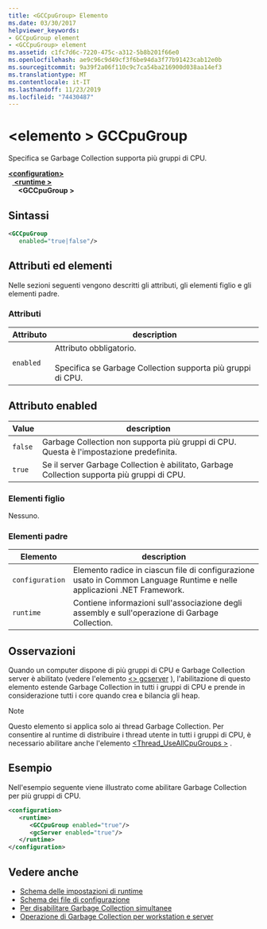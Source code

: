 ```yaml
---
title: <GCCpuGroup> Elemento
ms.date: 03/30/2017
helpviewer_keywords:
- GCCpuGroup element
- <GCCpuGroup> element
ms.assetid: c1fc7d6c-7220-475c-a312-5b8b201f66e0
ms.openlocfilehash: ae9c96c9d49cf3f6be94da3f77b91423cab12e0b
ms.sourcegitcommit: 9a39f2a06f110c9c7ca54ba216900d038aa14ef3
ms.translationtype: MT
ms.contentlocale: it-IT
ms.lasthandoff: 11/23/2019
ms.locfileid: "74430487"
---
```

# <a name="gccpugroup-element"></a>\<elemento > GCCpuGroup

Specifica se Garbage Collection supporta più gruppi di CPU.

[ **\<configuration>** ](../configuration-element.md)\
&nbsp;&nbsp;[ **\<runtime >** ](runtime-element.md)\
&nbsp;&nbsp;&nbsp;&nbsp; **\<GCCpuGroup >**

## <a name="syntax"></a>Sintassi

```xml
<GCCpuGroup
   enabled="true|false"/>
```

## <a name="attributes-and-elements"></a>Attributi ed elementi

Nelle sezioni seguenti vengono descritti gli attributi, gli elementi figlio e gli elementi padre.

### <a name="attributes"></a>Attributi

|Attributo|description|
|---------------|-----------------|
|`enabled`|Attributo obbligatorio.<br /><br /> Specifica se Garbage Collection supporta più gruppi di CPU.|

## <a name="enabled-attribute"></a>Attributo enabled

|Value|description|
|-----------|-----------------|
|`false`|Garbage Collection non supporta più gruppi di CPU. Questa è l'impostazione predefinita.|
|`true`|Se il server Garbage Collection è abilitato, Garbage Collection supporta più gruppi di CPU.|

### <a name="child-elements"></a>Elementi figlio

Nessuno.

### <a name="parent-elements"></a>Elementi padre

|Elemento|description|
|-------------|-----------------|
|`configuration`|Elemento radice in ciascun file di configurazione usato in Common Language Runtime e nelle applicazioni .NET Framework.|
|`runtime`|Contiene informazioni sull'associazione degli assembly e sull'operazione di Garbage Collection.|

## <a name="remarks"></a>Osservazioni

Quando un computer dispone di più gruppi di CPU e Garbage Collection server è abilitato (vedere l'elemento [\<> gcserver](gcserver-element.md) ), l'abilitazione di questo elemento estende Garbage Collection in tutti i gruppi di CPU e prende in considerazione tutti i core quando crea e bilancia gli heap.

> [!NOTE]
> Questo elemento si applica solo ai thread Garbage Collection. Per consentire al runtime di distribuire i thread utente in tutti i gruppi di CPU, è necessario abilitare anche l'elemento [\<Thread_UseAllCpuGroups >](thread-useallcpugroups-element.md) .

## <a name="example"></a>Esempio

Nell'esempio seguente viene illustrato come abilitare Garbage Collection per più gruppi di CPU.

```xml
<configuration>
   <runtime>
      <GCCpuGroup enabled="true"/>
      <gcServer enabled="true"/>
   </runtime>
</configuration>
```

## <a name="see-also"></a>Vedere anche

- [Schema delle impostazioni di runtime](index.md)
- [Schema dei file di configurazione](../index.md)
- [Per disabilitare Garbage Collection simultanee](gcconcurrent-element.md#to-disable-background-garbage-collection)
- [Operazione di Garbage Collection per workstation e server](../../../../standard/garbage-collection/fundamentals.md#workstation-and-server-garbage-collection)
